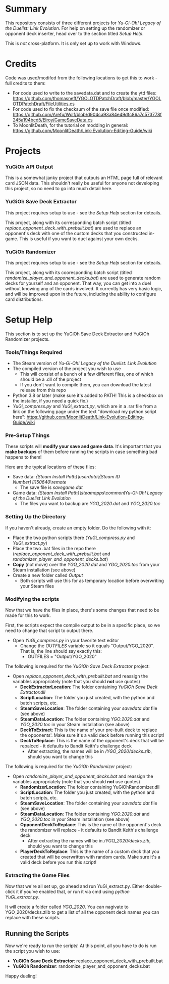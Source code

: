 # Summary
This repository consists of three different projects for _Yu-Gi-Oh! Legacy of the Duelist: Link Evolution_. For help on setting up the randomizer or opponent deck inserter, head over to the section titled _Setup Help_.

This is _not_ cross-platform. It is only set up to work with Windows.

# Credits
Code was used/modifed from the following locations to get this to work - full credits to them:
- For code used to write to the savedata.dat and to create the ytd files: https://github.com/thomasneff/YGOLOTDPatchDraft/blob/master/YGOLOTDPatchDraft/FileUtilities.cs
- For code used to fix the checksum of the save file once modified: https://github.com/Arefu/Wolf/blob/d904ca93a84e49dfc86a7c573778f245a194bcd5/Elroy/GameSaveData.cs
- To MoonlitDeath, for the tutorial on modding in general: https://github.com/MoonlitDeath/Link-Evolution-Editing-Guide/wiki

# Projects
### YuGiOh API Output
This is a somewhat janky project that outputs an HTML page full of relevant card JSON data. This shouldn't really be useful for anyone not developing this project, so no need to go into much detail here.

### YuGiOh Save Deck Extractor
This project requires setup to use - see the _Setup Help_ section for deteails.

This project, along with its corresponding batch script (titled _replace_opponent_deck_with_prebuilt.bat_) are used to replace an opponent's deck with one of the custom decks that you constructed in-game. This is useful if you want to duel against your own decks.

### YuGiOh Randomizer
This project requires setup to use - see the _Setup Help_ section for deteails.

This project, along with its cooresponding batch script (titled _randomize_player_and_opponent_decks.bat_) are used to generate random decks for yourself and an opponent. That way, you can get into a duel without knowing any of the cards involved. It currently has very basic logic, and will be improved upon in the future, including the ability to configure card distributions.

# Setup Help
This section is to set up the YuGiOh Save Deck Extractor and YuGiOh Randomizer projects.
### Tools/Things Required
- The Steam version of _Yu-Gi-Oh! Legacy of the Duelist: Link Evolution_
- The compiled version of the project you wish to use
   - This will consist of a bunch of a few different files, one of which should be a .dll of the project
   - If you don't want to compile them, you can download the latest release from this repo
- Python 3.8 or later (make sure it's added to PATH! This is a checkbox on the installer, if you need a quick fix.)
- _YuGi_compress.py_ and _YuGi_extract.py_, which are in a .rar file from a link on the following page under the text "download my python script here": https://github.com/MoonlitDeath/Link-Evolution-Editing-Guide/wiki
### Pre-Setup Things
These scripts will **modify your save and game data**. It's important that you **make backups** of them before running the scripts in case something bad happens to them!

Here are the typical locations of these files:
* Save data: _{Steam Install Path}\userdata\\{Steam ID Number}\1150640\remote_
  * The save file is _savegame.dat_ 
* Game data: _{Steam Install Path}\steamapps\common\Yu-Gi-Oh! Legacy of the Duelist Link Evolution_
  * The files you want to backup are _YGO_2020.dat_ and _YGO_2020.toc_
### Setting Up the Directory
If you haven't already, create an empty folder. Do the following with it: 
- Place the two python scripts there (_YuGi_compress.py_ and _YuGi_extract.py_)
- Place the two .bat files in the repo there (_replace_opponent_deck_with_prebuilt.bat_ and _randomizer_player_and_opponent_decks.bat_)
- **Copy** (not move) over the _YGO_2020.dat_ and _YGO_2020.toc_ from your Steam installation (see above)
- Create a new folder called _Output_
   - Both scripts will use this for as temporary location before overwriting your Steam files
### Modifying the scripts
Now that we have the files in place, there's some changes that need to be made for this to work.

First, the scripts expect the compile output to be in a specific place, so we need to change that script to output there.
- Open _YuGi_compress.py_ in your favorite text editor
   - Change the _OUTFILES_ variable so it equals "Output/YGO_2020". That is, the line should say exactly this:
     - OUTFILES = "Output/YGO_2020"

The following is required for the _YuGiOh Save Deck Extractor_ project:
- Open _replace_opponent_deck_with_prebuilt.bat_ and reassign the variables appropriately (note that you should **not** use quotes)
  - **DeckExtractorLocation**: The folder containing _YuGiOh Save Deck Extractor.dll_
  - **ScriptLocation**: The folder you just created, with the python and batch scripts, etc.
  - **SteamSaveLocation**: The folder containing your _savedata.dat_ file (see above)
  - **SteamDataLocation**: The folder containing _YGO.2020.dat_ and _YGO_2020.toc_ in your Steam installation (see above)
  - **DeckToExtract**: This is the name of your pre-built deck to replace the opponents'. Make sure it's a valid deck before running this script!
  - **DeckToReplace**: This is the name of the opponent's deck that will be repalced - it defaults to Bandit Keith's challenge deck
    - After extracting, the names will be in _<Current Folder>/YGO_2020/decks.zib_, should you want to change this

The following is required for the _YuGiOh Randomizer_ project:
- Open _randomize_player_and_opponent_decks.bat_ and reassign the variables appropriately (note that you should **not** use quotes)
  - **RandomizerLocation**: The folder containing YuGiOhRandomizer.dll
  - **ScriptLocation**: The folder you just created, with the python and batch scripts, etc.
  - **SteamSaveLocation**: The folder containing your _savedata.dat_ file (see above)
  - **SteamDataLocation**: The folder containing _YGO.2020.dat_ and _YGO_2020.toc_ in your Steam installation (see above)
  - **OpponentDeckToReplace**: This is the name of the opponent's deck the randomizer will replace - it defaults to Bandit Keith's challenge deck
    - After extracting the names will be in _<Current Folder>/YGO_2020/decks.zib_, should you want to change this
   - **PlayerDeckToReplace**: This is the name of a custom deck that you created that will be overwritten with random cards. Make sure it's a valid deck before you run this script!

### Extracting the Game Files
Now that we're all set up, go ahead and run YuGi_extract.py. Either double-click it if you've enabled that, or run it via cmd using _python YuGi_extract.py_.

It will create a folder called _YGO_2020_. You can nagivate to YGO_2020/decks.zlib to get a list of all the opponent deck names you can replace with these scripts.

## Running the Scripts
Now we're ready to run the scripts! At this point, all you have to do is run the script you wish to use:
- **YuGiOh Save Deck Extractor**: replace_opponent_deck_with_prebuilt.bat
- **YuGiOh Randomizer**: randomize_player_and_opponent_decks.bat

Happy dueling!
